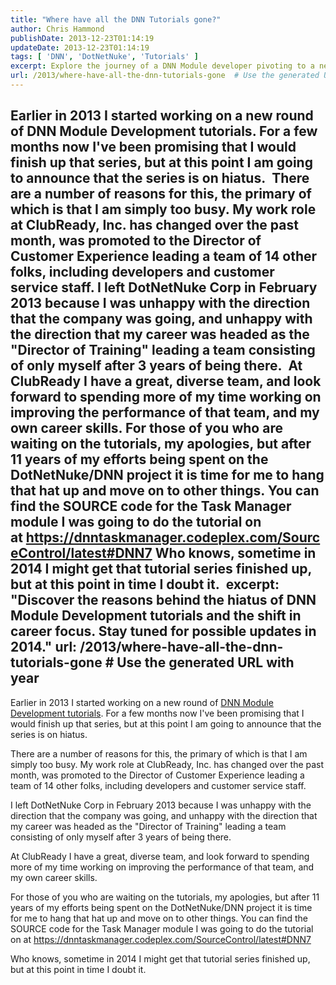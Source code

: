 ```yaml
---
title: "Where have all the DNN Tutorials gone?"
author: Chris Hammond
publishDate: 2013-12-23T01:14:19
updateDate: 2013-12-23T01:14:19
tags: [ 'DNN', 'DotNetNuke', 'Tutorials' ]
excerpt: Explore the journey of a DNN Module developer pivoting to a new role at ClubReady, Inc. Learn about his transition and future plans for DNN tutorials.
url: /2013/where-have-all-the-dnn-tutorials-gone  # Use the generated URL with year
---
```

Earlier in 2013 I started working on a new round of DNN Module Development tutorials. For a few months now I've been promising that I would finish up that series, but at this point I am going to announce that the series is on hiatus.&nbsp; There are a number of reasons for this, the primary of which is that I am simply too busy. My work role at ClubReady, Inc. has changed over the past month, was promoted to the Director of Customer Experience leading a team of 14 other folks, including developers and customer service staff. I left DotNetNuke Corp in February 2013 because I was unhappy with the direction that the company was going, and unhappy with the direction that my career was headed as the "Director of Training" leading a team consisting of only myself after 3 years of being there.&nbsp; At ClubReady I have a great, diverse team, and look forward to spending more of my time working on improving the performance of that team, and my own career skills. For those of you who are waiting on the tutorials, my apologies, but after 11 years of my efforts being spent on the DotNetNuke/DNN project it is time for me to hang that hat up and move on to other things. You can find the SOURCE code for the Task Manager module I was going to do the tutorial on at&nbsp;https://dnntaskmanager.codeplex.com/SourceControl/latest#DNN7 Who knows, sometime in 2014 I might get that tutorial series finished up, but at this point in time I doubt it.&nbsp;
excerpt: "Discover the reasons behind the hiatus of DNN Module Development tutorials and the shift in career focus. Stay tuned for possible updates in 2014."
url: /2013/where-have-all-the-dnn-tutorials-gone  # Use the generated URL with year
---
<p>Earlier in 2013 I started working on a new round of <a href="https://www.christoc.com/Tutorials/DNN7-TaskManager-Series" target="_blank">DNN Module Development tutorials</a>. For a few months now I've been promising that I would finish up that series, but at this point I am going to announce that the series is on hiatus.&nbsp;</p> <p>There are a number of reasons for this, the primary of which is that I am simply too busy. My work role at ClubReady, Inc. has changed over the past month, was promoted to the Director of Customer Experience leading a team of 14 other folks, including developers and customer service staff.</p> <p>I left DotNetNuke Corp in February 2013 because I was unhappy with the direction that the company was going, and unhappy with the direction that my career was headed as the "Director of Training" leading a team consisting of only myself after 3 years of being there.&nbsp;</p> <p>At ClubReady I have a great, diverse team, and look forward to spending more of my time working on improving the performance of that team, and my own career skills.</p> <p>For those of you who are waiting on the tutorials, my apologies, but after 11 years of my efforts being spent on the DotNetNuke/DNN project it is time for me to hang that hat up and move on to other things. You can find the SOURCE code for the Task Manager module I was going to do the tutorial on at&nbsp;<a href="https://dnntaskmanager.codeplex.com/SourceControl/latest#DNN7">https://dnntaskmanager.codeplex.com/SourceControl/latest#DNN7</a></p> <p><span>Who knows, sometime in 2014 I might get that tutorial series finished up, but at this point in time I doubt it.&nbsp;</span></p>



